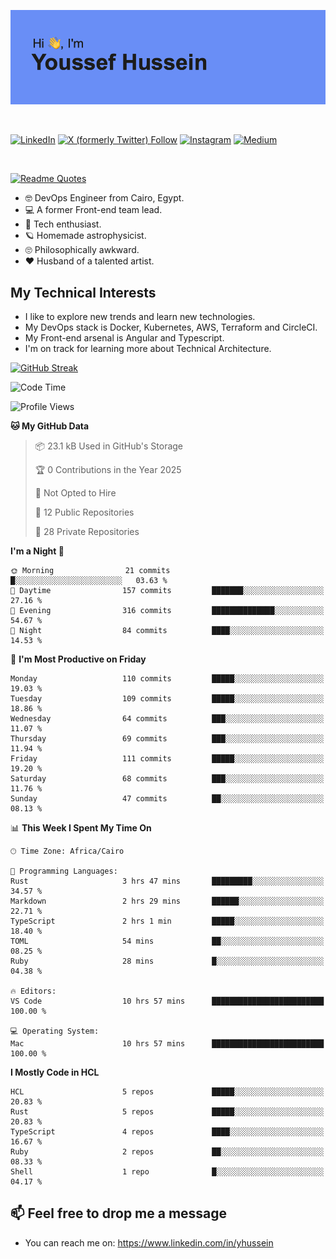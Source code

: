 [![Youssef's GitHub Banner](./assets/youssef-hussein.png)](https://github.com/yorki404)

</br>

[![LinkedIn](https://img.shields.io/badge/linkedin-%230077B5.svg?style=for-the-badge&logo=linkedin&logoColor=white)](https://www.linkedin.com/in/yhussein/)
[![X (formerly Twitter) Follow](https://img.shields.io/twitter/follow/devqikHQ?style=for-the-badge&logo=X&logoColor=White&labelColor=White)](https://twitter.com/devqikHQ)
[![Instagram](https://img.shields.io/badge/devqik-E4405F?style=for-the-badge&logo=Instagram&logoColor=white)](https://instagram.com/devqik)
[![Medium](https://img.shields.io/badge/Medium-12100E?style=for-the-badge&logo=medium&logoColor=white)](https://medium.com/@devqik)

</br>

[![Readme Quotes](https://quotes-github-readme.vercel.app/api?type=horizontal&theme=dark)](https://github.com/piyushsuthar/github-readme-quotes)

- :nerd_face: DevOps Engineer from Cairo, Egypt.
- :computer: A former Front-end team lead.
- :satellite: Tech enthusiast.
- :ringed_planet: Homemade astrophysicist.
- :roll_eyes: Philosophically awkward.
- :heart: Husband of a talented artist.

## My Technical Interests

- I like to explore new trends and learn new technologies.
- My DevOps stack is Docker, Kubernetes, AWS, Terraform and CircleCI.
- My Front-end arsenal is Angular and Typescript.
- I'm on track for learning more about Technical Architecture.

[![GitHub Streak](https://streak-stats.demolab.com/?user=devqik&theme=dark)](https://git.io/streak-stats)

<!--START_SECTION:waka-->
![Code Time](http://img.shields.io/badge/Code%20Time-992%20hrs%2024%20mins-blue)

![Profile Views](http://img.shields.io/badge/Profile%20Views-0-blue)

**🐱 My GitHub Data** 

> 📦 23.1 kB Used in GitHub's Storage 
 > 
> 🏆 0 Contributions in the Year 2025
 > 
> 🚫 Not Opted to Hire
 > 
> 📜 12 Public Repositories 
 > 
> 🔑 28 Private Repositories 
 > 
**I'm a Night 🦉** 

```text
🌞 Morning                21 commits          █░░░░░░░░░░░░░░░░░░░░░░░░   03.63 % 
🌆 Daytime                157 commits         ███████░░░░░░░░░░░░░░░░░░   27.16 % 
🌃 Evening                316 commits         ██████████████░░░░░░░░░░░   54.67 % 
🌙 Night                  84 commits          ████░░░░░░░░░░░░░░░░░░░░░   14.53 % 
```
📅 **I'm Most Productive on Friday** 

```text
Monday                   110 commits         █████░░░░░░░░░░░░░░░░░░░░   19.03 % 
Tuesday                  109 commits         █████░░░░░░░░░░░░░░░░░░░░   18.86 % 
Wednesday                64 commits          ███░░░░░░░░░░░░░░░░░░░░░░   11.07 % 
Thursday                 69 commits          ███░░░░░░░░░░░░░░░░░░░░░░   11.94 % 
Friday                   111 commits         █████░░░░░░░░░░░░░░░░░░░░   19.20 % 
Saturday                 68 commits          ███░░░░░░░░░░░░░░░░░░░░░░   11.76 % 
Sunday                   47 commits          ██░░░░░░░░░░░░░░░░░░░░░░░   08.13 % 
```


📊 **This Week I Spent My Time On** 

```text
🕑︎ Time Zone: Africa/Cairo

💬 Programming Languages: 
Rust                     3 hrs 47 mins       █████████░░░░░░░░░░░░░░░░   34.57 % 
Markdown                 2 hrs 29 mins       ██████░░░░░░░░░░░░░░░░░░░   22.71 % 
TypeScript               2 hrs 1 min         █████░░░░░░░░░░░░░░░░░░░░   18.40 % 
TOML                     54 mins             ██░░░░░░░░░░░░░░░░░░░░░░░   08.25 % 
Ruby                     28 mins             █░░░░░░░░░░░░░░░░░░░░░░░░   04.38 % 

🔥 Editors: 
VS Code                  10 hrs 57 mins      █████████████████████████   100.00 % 

💻 Operating System: 
Mac                      10 hrs 57 mins      █████████████████████████   100.00 % 
```

**I Mostly Code in HCL** 

```text
HCL                      5 repos             █████░░░░░░░░░░░░░░░░░░░░   20.83 % 
Rust                     5 repos             █████░░░░░░░░░░░░░░░░░░░░   20.83 % 
TypeScript               4 repos             ████░░░░░░░░░░░░░░░░░░░░░   16.67 % 
Ruby                     2 repos             ██░░░░░░░░░░░░░░░░░░░░░░░   08.33 % 
Shell                    1 repo              █░░░░░░░░░░░░░░░░░░░░░░░░   04.17 % 
```




<!--END_SECTION:waka-->

## 📫 Feel free to drop me a message
- You can reach me on: https://www.linkedin.com/in/yhussein
